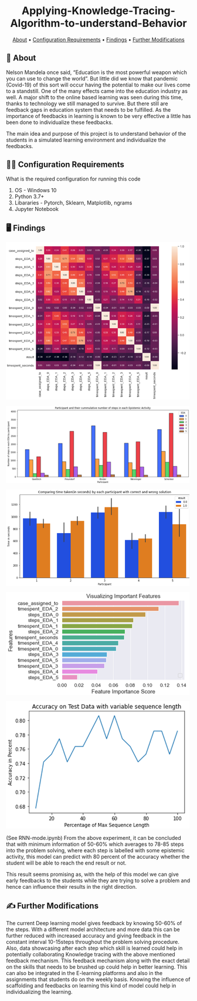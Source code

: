 <div align="center">

# Applying-Knowledge-Tracing-Algorithm-to-understand-Behavior
  
[About](#about) •
[Configuration Requirements](#configuration-requirements) •
[Findings](#installation) •
[Further Modifications](#how-to-contribute)  
  
</div>

## 📒 About <a name="about"></a>

Nelson Mandela once said, “Education is the most powerful weapon which you can use to change the world”. But little did we know that pandemic (Covid-19) of this sort will occur having the potential to make our lives come to a standstill. One of the many effects came into the education industry as well. A major shift to the online based learning was seen during this time, thanks to technology we still managed to survive. But there still are feedback gaps in education system that needs to be fulfilled.  As the importance of feedbacks in learning is known to be very effective a little has been done to individualize these feedbacks.

The main idea and purpose of this project is to understand behavior of the students in a simulated learning environment and individualize the feedbacks. 

## 👨‍💻 Configuration Requirements <a name="configuration-requirements"></a>

What is the required configuration for running this code
1. OS - Windows 10
2. Python 3.7+
3. Libararies - Pytorch, Sklearn, Matplotlib, ngrams
4. Jupyter Notebook

## 🖥️ Findings <a name="installation"></a>

<img src='https://github.com/saumyagoyal95/Applying-Knowledge-Tracing-Algorithm-to-understand-Behavior/blob/3e337b9e094af3ad71a6a26c337a31dff22f7bac/Images/CorrelationMatrix.png' width=500px> <br>

<img src='https://github.com/saumyagoyal95/Applying-Knowledge-Tracing-Algorithm-to-understand-Behavior/blob/f5e81091873a85e9288e60aa2938db5cff3b9263/Images/EDaParticipant.PNG' width=500px> <br>

<img src='https://github.com/saumyagoyal95/Applying-Knowledge-Tracing-Algorithm-to-understand-Behavior/blob/f5e81091873a85e9288e60aa2938db5cff3b9263/Images/TimeParticipant.PNG' width=500px> <br>

<img src='https://github.com/saumyagoyal95/Applying-Knowledge-Tracing-Algorithm-to-understand-Behavior/blob/f5e81091873a85e9288e60aa2938db5cff3b9263/Images/ImportantFactors.PNG' width=500px> <br>

<img src='https://github.com/saumyagoyal95/Applying-Knowledge-Tracing-Algorithm-to-understand-Behavior/blob/main/Images/TestDataset.PNG' width=500px> <br>

(See RNN-mode.ipynb)
From the above experiment, it can be concluded that with minimum information of 50-60% which averages to 78-85 steps into the problem solving, where each step is labelled with some epistemic activity, this model can predict with 80 percent of the accuracy whether the student will be able to reach the end result or not. 

This result seems promising as, with the help of this model we can give early feedbacks to the students while they are trying to solve a problem and hence can influence their results in the right direction.


## ✍️ Further Modifications <a name="how-to-contribute"></a>

The current Deep learning model gives feedback by knowing 50-60% of the steps.  With a different model architecture and more data this can be further reduced with increased accuracy and giving feedback in the constant interval 10-15steps throughout the problem solving procedure. Also, data showcasing after each step which skill is learned could help in potentially collaborating Knowledge tracing with the above mentioned feedback mechanism. This feedback mechanism along with the exact detail on the skills that needs to be brushed up could help in better learning. This can also be integrated in the E-learning platforms and also in the assignments that students do on the weekly basis. Knowing the influence of scaffolding and feedbacks on learning this kind of model could help in individualizing the learning.
